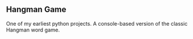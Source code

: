 ## Hangman Game

One of my earliest python projects. A console-based version of the classic Hangman word game.